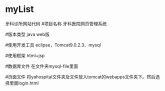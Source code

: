 # myList
牙科诊所网站代码
#项目名称 牙科医院网页管理系统

#版本类型 java web版

#使用开发工具 eclipse，Tomcat9.0.2.3、mysql

#使用框架 html+jsp

#数据库文件 在文件夹mysql-file里面

#页面文件 将yahospital文件夹及文件放入tomcat的webapps文件夹下。然后选择里面login.html
